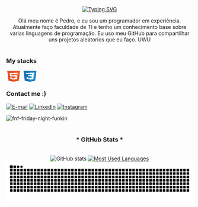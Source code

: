 <div align = "center">
 <a href="https://git.io/typing-svg"><img src="https://readme-typing-svg.demolab.com?  font=Fira+Code&pause=1000&width=435&lines=Hello!+Welcome+to+my+profile+%3A)" alt="Typing SVG" />
 </a>
</div>

<p align = "center">Olá meu nome é Pedro, e eu sou um programador em experiência. Atualmente faço faculdade de TI e tenho um conhecimento base sobre varias linguagens de programação. Eu uso meu GitHub para compartilhar uns projetos aleatorios que eu faço. UWU</p>

#

<h3>My stacks</h3>

<div style="display: inline_block">
  <img align="center" alt="HTML" height="30" width="40" src="https://raw.githubusercontent.com/devicons/devicon/master/icons/html5/html5-original.svg">
  <img align="center" alt="CSS" height="30" width="40" src="https://raw.githubusercontent.com/devicons/devicon/master/icons/css3/css3-original.svg">
</div>
 
<h3>Contact me :)</h3>
 
[![E-mail](https://img.shields.io/badge/-Email-000?style=for-the-badge&logo=microsoft-outlook&logoColor=FF00F6&color:FFF)](p.abenini05@gmail.com)
[![LinkedIn](https://img.shields.io/badge/-LinkedIn-000?style=for-the-badge&logo=linkedin&logoColor=FF00F6&color:FFF)](https://www.linkedin.com/in/pedro-benini-75024833a/)
[![Instagram](https://img.shields.io/badge/-Instagram-000?style=for-the-badge&logo=instagram&logoColor=FF00F6&color:FFF)](https://www.instagram.com/pabenini1/)

![fnf-friday-night-funkin](https://github.com/user-attachments/assets/7502856f-9657-476f-95ec-3c10d4528cf0)
#

<div style="text-align: center;" align="center">
  <h3>* GitHub Stats *</h3>
  <br>
  <img src="https://github-readme-stats-git-masterrstaa-rickstaa.vercel.app/api?username=pabenini&hide_title=true&show_icons=true&include_all_commits=false&count_private=true&line_height=25&hide=issues&bg_color=000&title_color=FF00F6&text_color=FFF&border_radius=3&border_color=36123c&icon_color=FF00F6&theme=jolly" alt="GitHub stats">

  <a href="https://github.com/pabenini/github-readme-stats">
    <img src="https://github-readme-stats-git-masterrstaa-rickstaa.vercel.app/api/top-langs/?username=pabenini&line_height=10&card_width=290&layout=compact&hide_title=false&count_private=true&langs_count=4&show_icons=true&title_color=FF00F6&hide=html,scss,less&bg_color=000&text_color=8B8B8B&border_radius=3&border_color=561760&count_private=true" alt="Most Used Languages">
  </a>
</div>

<picture align="center">
  <source media="(prefers-color-scheme: dark)" srcset="https://raw.githubusercontent.com/pabenini/pabenini/output/github-contribution-grid-snake-dark.svg">
  <source media="(prefers-color-scheme: light)" srcset="https://raw.githubusercontent.com/pabenini/pabenini/output/github-contribution-grid-snake-dark.svg">
  <img align="center" alt="github contribution grid snake animation" src="https://raw.githubusercontent.com/pabenini/pabenini/output/github-contribution-grid-snake.svg">
</picture>
